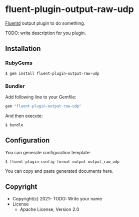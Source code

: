 # fluent-plugin-output-raw-udp

[Fluentd](https://fluentd.org/) output plugin to do something.

TODO: write description for you plugin.

## Installation

### RubyGems

```
$ gem install fluent-plugin-output-raw-udp
```

### Bundler

Add following line to your Gemfile:

```ruby
gem "fluent-plugin-output-raw-udp"
```

And then execute:

```
$ bundle
```

## Configuration

You can generate configuration template:

```
$ fluent-plugin-config-format output output_raw_udp
```

You can copy and paste generated documents here.

## Copyright

* Copyright(c) 2021- TODO: Write your name
* License
  * Apache License, Version 2.0
